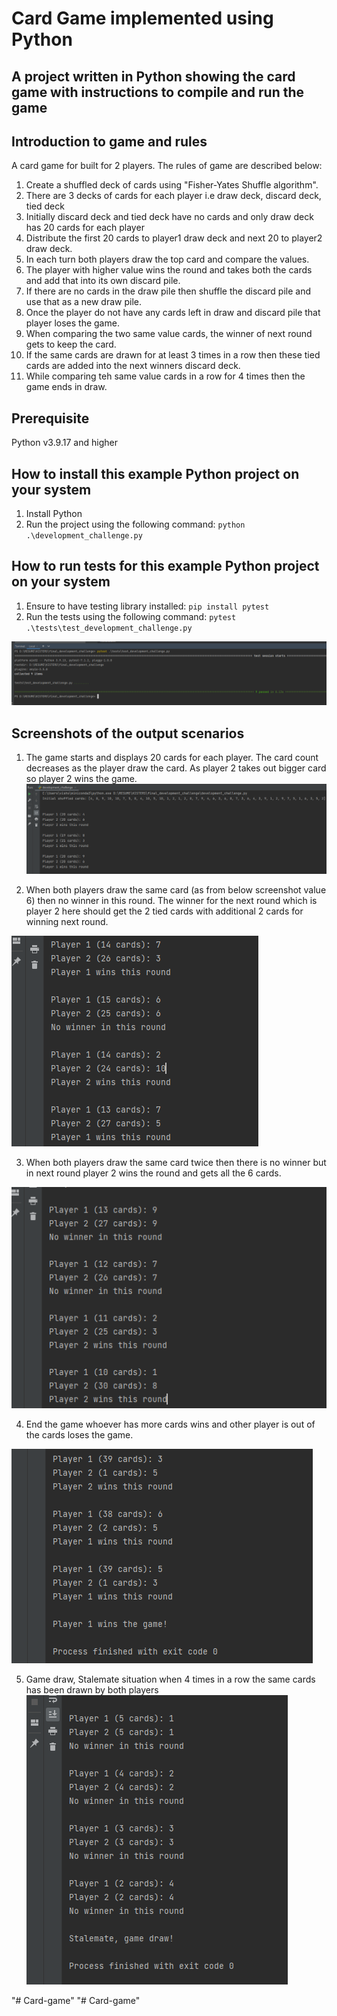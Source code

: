 # Card Game implemented using Python 

## A project written in Python showing the card game with instructions to compile and run the game 

## Introduction to game and rules
A card game for built for 2 players. The rules of game are described below:
1.  Create a shuffled deck of cards using "Fisher-Yates Shuffle algorithm".
2.  There are 3 decks of cards for each player i.e draw deck, discard deck, tied deck
3.  Initially discard deck and tied deck have no cards and only draw deck has 20 cards for each player
4.  Distribute the first 20 cards to player1 draw deck and next 20 to player2 draw deck.
5.  In each turn both players draw the top card and compare the values.
6.  The player with higher value wins the round and takes both the cards and add that into its own discard pile.
7.  If there are no cards in the draw pile then shuffle the discard pile and use that as a new draw pile.
8.  Once the player do not have any cards left in draw and discard pile that player loses the game.
9.  When comparing the two same value cards, the winner of next round gets to keep the card.
10. If the same cards are drawn for at least 3 times in a row then these tied cards are added into the next winners discard deck.
11. While comparing teh same value cards in a row for 4 times then the game ends in draw.

## Prerequisite
Python v3.9.17 and higher

## How to install this example Python project on your system
1. Install Python
2. Run the project using the following command:
    `python .\development_challenge.py`

## How to run tests for this example Python project on your system
1. Ensure to have testing library installed:
    `pip install pytest`
2. Run the tests using the following command:
    `pytest .\tests\test_development_challenge.py`

![](images/test_case.png)


## Screenshots of the output scenarios
1. The game starts and displays 20 cards for each player. The card count decreases as the player draw the card. As player 2 takes out bigger card so player 2 wins the game.
![](images/normal_scenario.png)


2. When both players draw the same card (as from below screenshot value 6) then no winner in this round. The winner for the next round which is player 2 here should get the 2 tied cards with additional 2 cards for winning next round.

![](images/one_tie_scenario.png)


3. When both players draw the same card twice then there is no winner but in next round player 2 wins the round and gets all the 6 cards.

![](images/two_tie_scenario.png)


4. End the game whoever has more cards wins and other player is out of the cards loses the game.

![](images/end.png)

5. Game draw, Stalemate situation when 4 times in a row the same cards has been drawn by both players
![](images/Stalemate.png)

"# Card-game" 
"# Card-game" 
